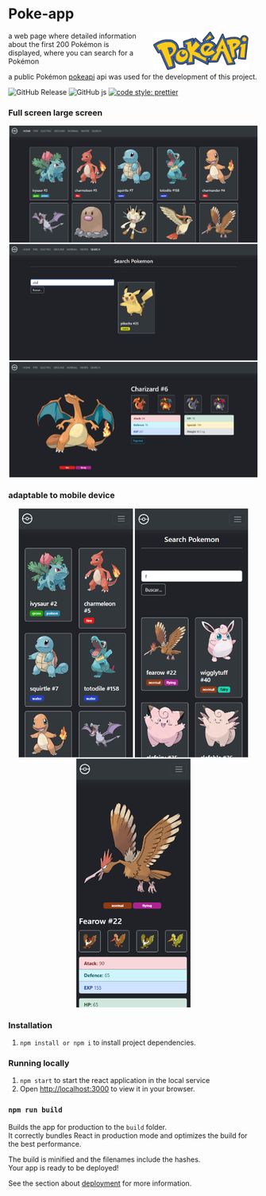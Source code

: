 # Poke-app

<img src="https://raw.githubusercontent.com/PokeAPI/media/master/logo/pokeapi.svg?sanitize=true" width="192" align="right" hspace="20" />
a web page where detailed information about the first 200 Pokémon is displayed, where you can search for a Pokémon

a public Pokémon [pokeapi](https://github.com/PokeAPI/pokeapi) api was used for the development of this project.

![GitHub Release](https://img.shields.io/github/v/release/CamiloCortesM/poke-app?label=pokeapp&sort=semver)
![GitHub js](https://img.shields.io/github/languages/top/CamiloCortesM/poke-app)
[![code style: prettier](https://img.shields.io/badge/code_style-prettier-ff69b4.svg?style=flat-square)](https://github.com/prettier/prettier)

### Full screen large screen

<p align="center">
<img src="https://github.com/CamiloCortesM/poke-app/blob/main/raw/master/1.png" width="500"/>
<img src="https://github.com/CamiloCortesM/poke-app/blob/main/raw/master/2.png" width="500"/>
<img src="https://github.com/CamiloCortesM/poke-app/blob/main/raw/master/3.png" width="500"/>
</p>

### adaptable to mobile device

<p align="center">
<img src="https://github.com/CamiloCortesM/poke-app/blob/main/raw/master/4.png" height="500"/>
<img src="https://github.com/CamiloCortesM/poke-app/blob/main/raw/master/5.png" height="500"/>
<img src="https://github.com/CamiloCortesM/poke-app/blob/main/raw/master/6.png" height="500"/>
</p>

### Installation

1. `npm install or npm i` to install project dependencies.

### Running locally

1. `npm start` to start the react application in the local service
2. Open [http://localhost:3000](http://localhost:3000) to view it in your browser.



### `npm run build`

Builds the app for production to the `build` folder.\
It correctly bundles React in production mode and optimizes the build for the best performance.

The build is minified and the filenames include the hashes.\
Your app is ready to be deployed!

See the section about [deployment](https://facebook.github.io/create-react-app/docs/deployment) for more information.

